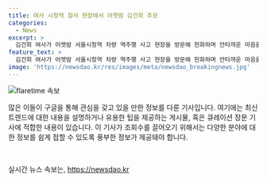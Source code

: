 ```yaml
---
title: 여사 시청역 참사 현장에서 어젯밤 김건희 추모
categories:
  - News
excerpt: >
  김건희 여사가 어젯밤 서울시청역 차량 역주행 사고 현장을 방문해 헌화하며 안타까운 마음을 표현했습니다. 대통령실은 김 여사의 행동에 대해 이해와 존경의 마음을 전했습니다. 이에 대한 공식 발표는 없었지만, 시민이 올린 여사의 모습이 인터넷에 전해지며 이목을 끌고 있습니다. 1일 발생한 사고는 9명의 희생자와 7명의 부상자를 낸 참담한 사고였습니다.
feature_text: >
  김건희 여사가 어젯밤 서울시청역 차량 역주행 사고 현장을 방문해 헌화하며 안타까운 마음을 표현했습니다. 대통령실은 김 여사의 행동에 대해 이해와 존경의 마음을 전했습니다. 이에 대한 공식 발표는 없었지만, 시민이 올린 여사의 모습이 인터넷에 전해지며 이목을 끌고 있습니다. 1일 발생한 사고는 9명의 희생자와 7명의 부상자를 낸 참담한 사고였습니다.
image: 'https://newsdao.kr/res/images/meta/newsdao_breakingnews.jpg'
---
```


<p><img src="https://newsdao.kr/res/images/meta/newsdao_breakingnews.jpg" alt="flaretime 속보" /></p>

<p>많은 이들이 구글을 통해 관심을 갖고 있을 만한 정보를 다룬 기사입니다. 여기에는 최신 트렌드에 대한 내용을 설명하거나 유용한 팁을 제공하는 게시물, 혹은 큐레이션 장문 기사에 적합한 내용이 있습니다. 이 기사가 조회수를 끌어오기 위해서는 다양한 분야에 대한 정보를 쉽게 접할 수 있도록 풍부한 정보가 제공돼야 합니다. </p>

<p data-ke-size="size16"> &nbsp;</p>
실시간 뉴스 속보는, <a href="https://newsdao.kr" rel="dofollow">https://newsdao.kr</a>


